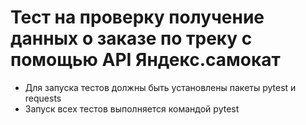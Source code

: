 ﻿# Тест на проверку получение данных о заказе по треку с помощью API Яндекс.самокат

- Для запуска тестов должны быть установлены пакеты pytest и requests
- Запуск всех тестов выполняется командой pytest